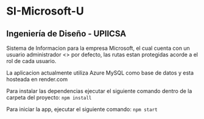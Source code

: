 # SI-Microsoft-U
## Ingeniería de Diseño - UPIICSA

Sistema de Informacion para la empresa Microsoft, el cual cuenta con un usuario administrador <<admin>> por defecto, las rutas estan protegidas acorde a el rol de cada usuario.

  La aplicacion actualmente utiliza Azure MySQL como base de datos y esta hosteada en render.com

  Para instalar las dependencias ejecutar el siguiente comando dentro de la carpeta del proyecto:
  `npm install`

  Para iniciar la app, ejecutar el siguiente comando:
  `npm start`
